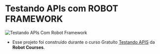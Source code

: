 # Testando APIs com ROBOT FRAMEWORK

![Testando APIs Com Robot Framework](https://github.com/robotcourses/testandoapis/assets/144608203/d342b846-219f-426b-aa49-f252101745df)

- Esse projeto foi construído durante o curso Gratuíto [Testando APIS](https://robotcourses.com.br/courses/testando-apis-com-robot-framework/) da **Robot Courses**.

